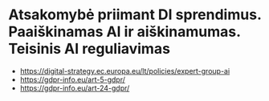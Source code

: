 # Atsakomybė priimant DI sprendimus. Paaiškinamas AI ir aiškinamumas. Teisinis AI reguliavimas



* https://digital-strategy.ec.europa.eu/lt/policies/expert-group-ai
* https://gdpr-info.eu/art-5-gdpr/
* https://gdpr-info.eu/art-24-gdpr/

